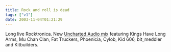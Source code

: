```yaml
---
title: Rock and roll is dead
tags: ["v1"]
date: 2003-11-04T01:21:29
---
```


Long live Rocktronica. New [Uncharted Audio mix][1] featuring Kings Have Long Arms, Mu Chan Clan, Fat Truckers, Phoenicia, Cylob, Kid 606, bit_meddler and Kitbuilders.

[1]: http://www.unchartedaudio.com/mixes/mix002/
